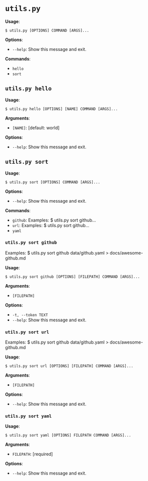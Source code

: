 # `utils.py`

**Usage**:

```console
$ utils.py [OPTIONS] COMMAND [ARGS]...
```

**Options**:

- `--help`: Show this message and exit.

**Commands**:

- `hello`
- `sort`

## `utils.py hello`

**Usage**:

```console
$ utils.py hello [OPTIONS] [NAME] COMMAND [ARGS]...
```

**Arguments**:

- `[NAME]`: [default: world]

**Options**:

- `--help`: Show this message and exit.

## `utils.py sort`

**Usage**:

```console
$ utils.py sort [OPTIONS] COMMAND [ARGS]...
```

**Options**:

- `--help`: Show this message and exit.

**Commands**:

- `github`: Examples: $ utils.py sort github...
- `url`: Examples: $ utils.py sort github...
- `yaml`

### `utils.py sort github`

Examples:
$ utils.py sort github data/github.yaml > docs/awesome-github.md

**Usage**:

```console
$ utils.py sort github [OPTIONS] [FILEPATH] COMMAND [ARGS]...
```

**Arguments**:

- `[FILEPATH]`

**Options**:

- `-t, --token TEXT`
- `--help`: Show this message and exit.

### `utils.py sort url`

Examples:
$ utils.py sort github data/github.yaml > docs/awesome-github.md

**Usage**:

```console
$ utils.py sort url [OPTIONS] [FILEPATH] COMMAND [ARGS]...
```

**Arguments**:

- `[FILEPATH]`

**Options**:

- `--help`: Show this message and exit.

### `utils.py sort yaml`

**Usage**:

```console
$ utils.py sort yaml [OPTIONS] FILEPATH COMMAND [ARGS]...
```

**Arguments**:

- `FILEPATH`: [required]

**Options**:

- `--help`: Show this message and exit.
